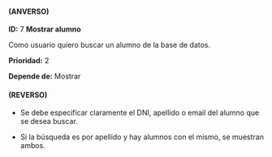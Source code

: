 #### (ANVERSO)
**ID:** 7 **Mostrar alumno**

Como usuario quiero buscar un alumno de la base de datos.

**Prioridad:** 2

**Depende de:** Mostrar

#### (REVERSO)
* Se debe especificar claramente el DNI, apellido o email del alumno que se desea buscar.

* Si la búsqueda es por apellido y hay alumnos con el mismo, se muestran ambos.
